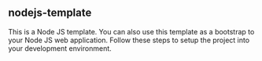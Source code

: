 ## nodejs-template

This is a Node JS template. You can also use this template as a bootstrap to your Node JS web application. Follow these steps to setup the project into your development environment.
